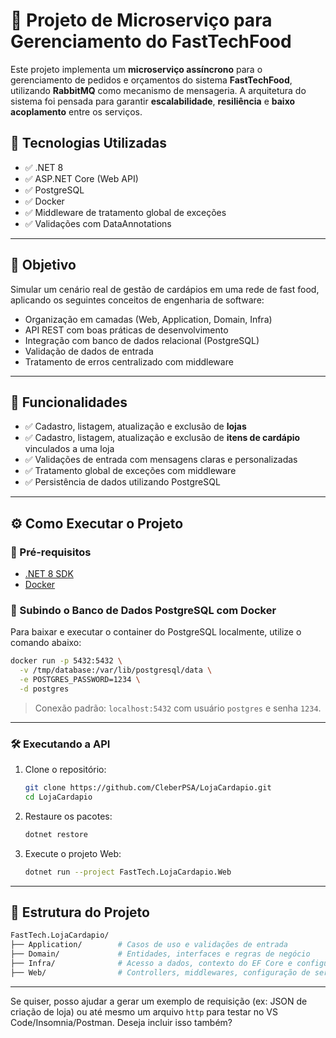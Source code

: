 # 🍔 Projeto de Microserviço para Gerenciamento do FastTechFood

Este projeto implementa um **microserviço assíncrono** para o gerenciamento de pedidos e orçamentos do sistema **FastTechFood**, utilizando **RabbitMQ** como mecanismo de mensageria. A arquitetura do sistema foi pensada para garantir **escalabilidade**, **resiliência** e **baixo acoplamento** entre os serviços.

## 🚀 Tecnologias Utilizadas

- ✅ .NET 8  
- ✅ ASP.NET Core (Web API)  
- ✅ PostgreSQL  
- ✅ Docker  
- ✅ Middleware de tratamento global de exceções  
- ✅ Validações com DataAnnotations  

---

## 🎯 Objetivo

Simular um cenário real de gestão de cardápios em uma rede de fast food, aplicando os seguintes conceitos de engenharia de software:

- Organização em camadas (Web, Application, Domain, Infra)  
- API REST com boas práticas de desenvolvimento  
- Integração com banco de dados relacional (PostgreSQL)  
- Validação de dados de entrada  
- Tratamento de erros centralizado com middleware

---

## 🧩 Funcionalidades

- ✅ Cadastro, listagem, atualização e exclusão de **lojas**  
- ✅ Cadastro, listagem, atualização e exclusão de **itens de cardápio** vinculados a uma loja  
- ✅ Validações de entrada com mensagens claras e personalizadas  
- ✅ Tratamento global de exceções com middleware  
- ✅ Persistência de dados utilizando PostgreSQL

---

## ⚙️ Como Executar o Projeto

### 🔧 Pré-requisitos

- [.NET 8 SDK](https://dotnet.microsoft.com/en-us/download/dotnet/8.0)  
- [Docker](https://www.docker.com/)  

### 🐘 Subindo o Banco de Dados PostgreSQL com Docker

Para baixar e executar o container do PostgreSQL localmente, utilize o comando abaixo:

```bash
docker run -p 5432:5432 \
  -v /tmp/database:/var/lib/postgresql/data \
  -e POSTGRES_PASSWORD=1234 \
  -d postgres
```

> Conexão padrão: `localhost:5432` com usuário `postgres` e senha `1234`.

---

### 🛠️ Executando a API

1. Clone o repositório:
   ```bash
   git clone https://github.com/CleberPSA/LojaCardapio.git
   cd LojaCardapio
   ```

2. Restaure os pacotes:
   ```bash
   dotnet restore
   ```

3. Execute o projeto Web:
   ```bash
   dotnet run --project FastTech.LojaCardapio.Web
   ```

---

## 📂 Estrutura do Projeto

```bash
FastTech.LojaCardapio/
├── Application/        # Casos de uso e validações de entrada
├── Domain/             # Entidades, interfaces e regras de negócio
├── Infra/              # Acesso a dados, contexto do EF Core e configurações de infraestrutura
├── Web/                # Controllers, middlewares, configuração de serviços e entrada da aplicação
```

---

Se quiser, posso ajudar a gerar um exemplo de requisição (ex: JSON de criação de loja) ou até mesmo um arquivo `http` para testar no VS Code/Insomnia/Postman. Deseja incluir isso também?
